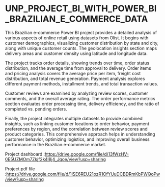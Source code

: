 # UNP_PROJECT_BI_WITH_POWER_BI_BRAZILIAN_E_COMMERCE_DATA

This Brazilian e-commerce Power BI project provides a detailed analysis of various aspects of online retail using datasets from Olist. It begins with customer demographics, visualizing customer distribution by state and city, along with unique customer counts. The geolocation insights section maps delivery areas and customer density using latitude and longitude data.

The project tracks order details, showing trends over time, order status distribution, and the average time from approval to delivery. Order items and pricing analysis covers the average price per item, freight cost distribution, and total revenue generation. Payment analysis explores different payment methods, installment trends, and total transaction values.

Customer reviews are examined by analyzing review scores, customer comments, and the overall average rating. The order performance metrics section evaluates order processing time, delivery efficiency, and the ratio of completed vs. pending orders.

Finally, the project integrates multiple datasets to provide combined insights, such as linking customer locations to order behavior, payment preferences by region, and the correlation between review scores and product categories. This comprehensive approach helps in understanding customer behavior, optimizing logistics, and improving overall business performance in the Brazilian e-commerce market.

Project dashboard :https://drive.google.com/file/d/13fWzHV-0E5UZMOm7Zkjf2k4l8j4_Jqoe/view?usp=sharing

Project pdf file :https://drive.google.com/file/d/1lSE6REU21ozR1OfYUuDCBDRmKbPWQoPw/view?usp=sharing
